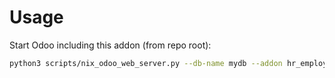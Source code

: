 # Usage

Start Odoo including this addon (from repo root):

```bash
python3 scripts/nix_odoo_web_server.py --db-name mydb --addon hr_employee_birth_name
```
